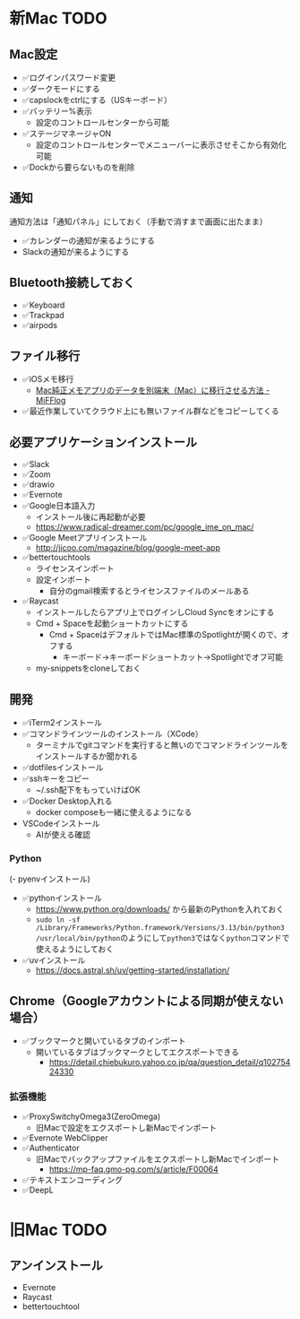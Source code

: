 # 新Mac TODO

## Mac設定

- ✅️ログインパスワード変更
- ✅️ダークモードにする
- ✅️capslockをctrlにする（USキーボード）
- ✅️バッテリー%表示
  - 設定のコントロールセンターから可能
- ✅️ステージマネージャON
  - 設定のコントロールセンターでメニューバーに表示させそこから有効化可能
- ✅️Dockから要らないものを削除

## 通知

通知方法は「通知パネル」にしておく（手動で消すまで画面に出たまま）

- ✅️カレンダーの通知が来るようにする
- Slackの通知が来るようにする

## Bluetooth接続しておく

- ✅️Keyboard
- ✅️Trackpad
- ✅️airpods

## ファイル移行

- ✅️iOSメモ移行
  - [Mac純正メモアプリのデータを別端末（Mac）に移行させる方法 - MiFFlog](https://www.leo-m-aquarius97.com/mac_memo_app/)
- ✅️最近作業していてクラウド上にも無いファイル群などをコピーしてくる

## 必要アプリケーションインストール

- ✅️Slack
- ✅️Zoom
- ✅️drawio
- ✅️Evernote
- ✅️Google日本語入力
  - インストール後に再起動が必要
  - https://www.radical-dreamer.com/pc/google_ime_on_mac/
- ✅️Google Meetアプリインストール
  - http://jicoo.com/magazine/blog/google-meet-app
- ✅️bettertouchtools
  - ライセンスインポート
  - 設定インポート
    - 自分のgmail検索するとライセンスファイルのメールある
- ✅️Raycast
  - インストールしたらアプリ上でログインしCloud Syncをオンにする
  - Cmd + Spaceを起動ショートカットにする
    - Cmd + SpaceはデフォルトではMac標準のSpotlightが開くので、オフする
      - キーボード→キーボードショートカット→Spotlightでオフ可能
  - my-snippetsをcloneしておく

## 開発

- ✅️iTerm2インストール
- ✅️コマンドラインツールのインストール（XCode）
  - ターミナルでgitコマンドを実行すると無いのでコマンドラインツールをインストールするか聞かれる
- ✅️dotfilesインストール
- ✅️sshキーをコピー
  - ~/.ssh配下をもっていけばOK
- ✅️Docker Desktop入れる
  - docker composeも一緒に使えるようになる
- VSCodeインストール
  - AIが使える確認

### Python
(- pyenvインストール)
- ✅️pythonインストール
  - https://www.python.org/downloads/ から最新のPythonを入れておく
  - `sudo ln -sf /Library/Frameworks/Python.framework/Versions/3.13/bin/python3 /usr/local/bin/python`のようにして`python3`ではなく`python`コマンドで使えるようにしておく
- ✅️uvインストール
  - https://docs.astral.sh/uv/getting-started/installation/

## Chrome（Googleアカウントによる同期が使えない場合）
- ✅️ブックマークと開いているタブのインポート
	- 開いているタブはブックマークとしてエクスポートできる
		- https://detail.chiebukuro.yahoo.co.jp/qa/question_detail/q10275424330
 
### 拡張機能

- ✅️ProxySwitchyOmega3(ZeroOmega)
  - 旧Macで設定をエクスポートし新Macでインポート
- ✅️Evernote WebClipper
- ✅️Authenticator
  - 旧Macでバックアップファイルをエクスポートし新Macでインポート
    - https://mp-faq.gmo-pg.com/s/article/F00064
- ✅️テキストエンコーディング
- ✅️DeepL

# 旧Mac TODO

## アンインストール

- Evernote
- Raycast
- bettertouchtool

